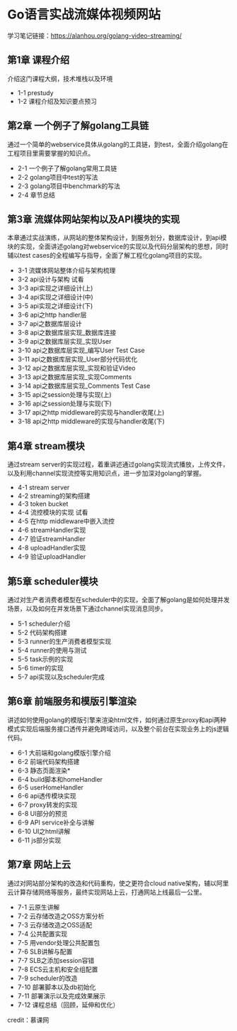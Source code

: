# Go语言实战流媒体视频网站

学习笔记链接：https://alanhou.org/golang-video-streaming/

## 第1章 课程介绍

介绍这门课程大纲，技术堆栈以及环境
 
* 1-1 prestudy 
* 1-2 课程介绍及知识要点预习

## 第2章 一个例子了解golang工具链

通过一个简单的webservice具体从golang的工具链，到test，全面介绍golang在工程项目里需要掌握的知识点。

* 2-1 一个例子了解golang常用工具链
* 2-2 golang项目中test的写法
* 2-3 golang项目中benchmark的写法
* 2-4 章节总结

## 第3章 流媒体网站架构以及API模块的实现

本章通过实战演练，从网站的整体架构设计，到服务划分，数据库设计，到api模块的实现，全面讲述golang对webservice的实现以及代码分层架构的思想，同时辅以test cases的全程编写与指导，全面了解工程化golang项目的实现。

* 3-1 流媒体网站整体介绍与架构梳理
* 3-2 api设计与架构 试看
* 3-3 api实现之详细设计(上)
* 3-4 api实现之详细设计(中)
* 3-5 api实现之详细设计(下)
* 3-6 api之http handler层
* 3-7 api之数据库层设计
* 3-8 api之数据库层实现_数据库连接
* 3-9 api之数据库层实现_实现User
* 3-10 api之数据库层实现_编写User Test Case
* 3-11 api之数据库层实现_User部分代码优化
* 3-12 api之数据库层实现_实现和验证Video
* 3-13 api之数据库层实现_实现Comments
* 3-14 api之数据库层实现_Comments Test Case
* 3-15 api之session处理与实现(上)
* 3-16 api之session处理与实现(下)
* 3-17 api之http middleware的实现与handler收尾(上)
* 3-18 api之http middleware的实现与handler收尾(下)

## 第4章 stream模块

通过stream server的实现过程，着重讲述通过golang实现流式播放，上传文件，以及利用channel实现流控等实用知识点，进一步加深对golang的掌握。

* 4-1 stream server
* 4-2 streaming的架构搭建
* 4-3 token bucket
* 4-4 流控模块的实现 试看
* 4-5 在http middleware中嵌入流控
* 4-6 streamHandler实现
* 4-7 验证streamHandler
* 4-8 uploadHandler实现
* 4-9 验证uploadHandler
## 第5章 scheduler模块

通过对生产者消费者模型在scheduler中的实现，全面了解golang是如何处理并发场景，以及如何在并发场景下通过channel实现消息同步。

* 5-1 scheduler介绍
* 5-2 代码架构搭建
* 5-3 runner的生产消费者模型实现
* 5-4 runner的使用与测试
* 5-5 task示例的实现
* 5-6 timer的实现
* 5-7 api实现以及scheduler完成

## 第6章 前端服务和模版引擎渲染

讲述如何使用golang的模版引擎来渲染html文件，如何通过原生proxy和api两种模式实现后端服务接口透传并避免跨域访问，以及整个前台在实现业务上的js逻辑代码。

* 6-1 大前端和golang模版引擎介绍
* 6-2 前端代码架构搭建
* 6-3 静态页面渲染*
* 6-4 build脚本和homeHandler
* 6-5 userHomeHandler
* 6-6 api透传模块实现
* 6-7 proxy转发的实现
* 6-8 UI部分的预览
* 6-9 API service补全与讲解
* 6-10 UI之html讲解
* 6-11 js部分实现

## 第7章 网站上云

通过对网站部分架构的改造和代码重构，使之更符合cloud native架构，辅以阿里云计算存储网络等服务，最终实现网站上云，打通网站上线最后一公里。

* 7-1 云原生讲解
* 7-2 云存储改造之OSS方案分析
* 7-3 云存储改造之OSS适配
* 7-4 公共配置实现
* 7-5 用vendor处理公共配置包
* 7-6 SLB讲解与配置
* 7-7 SLB之添加session容错
* 7-8 ECS云主机和安全组配置
* 7-9 scheduler的改造
* 7-10 部署脚本以及db初始化
* 7-11 部署演示以及完成效果展示
* 7-12 课程总结（回顾，延伸和优化）

credit：慕课网